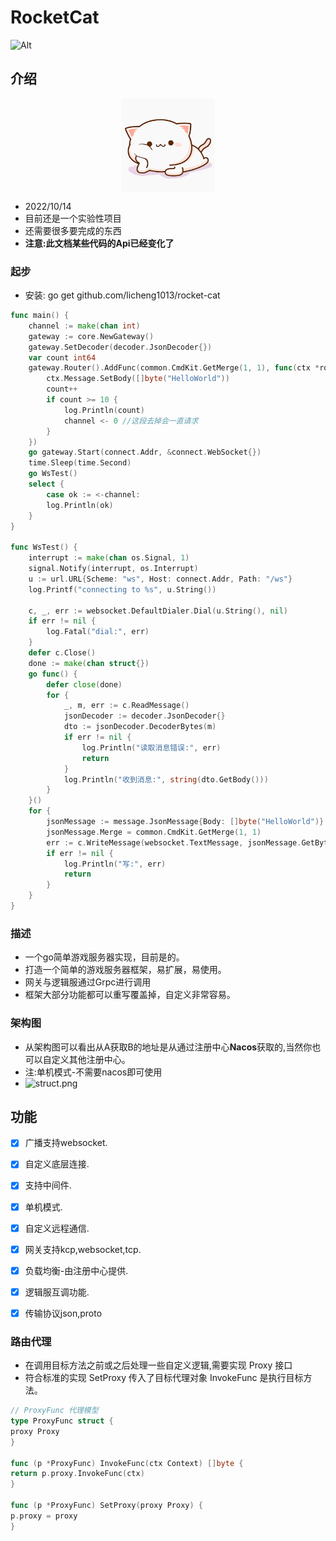# RocketCat

![Alt](https://repobeats.axiom.co/api/embed/6e9456520132509e9335fb6ee214abacae172845.svg "Repobeats analytics image")

## 介绍

<p align="center">
<img align="center" width="150px" src="images/cat-6047457.png">
</p>

- 2022/10/14
- 目前还是一个实验性项目
- 还需要很多要完成的东西
- **注意:此文档某些代码的Api已经变化了**

### 起步
- 安装: go get github.com/licheng1013/rocket-cat

```go
func main() {
    channel := make(chan int)
    gateway := core.NewGateway()
    gateway.SetDecoder(decoder.JsonDecoder{})
    var count int64
    gateway.Router().AddFunc(common.CmdKit.GetMerge(1, 1), func(ctx *router.Context) {
        ctx.Message.SetBody([]byte("HelloWorld"))
        count++
        if count >= 10 {
            log.Println(count)
            channel <- 0 //这段去掉会一直请求
        }
    })
    go gateway.Start(connect.Addr, &connect.WebSocket{})
    time.Sleep(time.Second)
    go WsTest()
    select {
        case ok := <-channel:
        log.Println(ok)
    }
}

func WsTest() {
    interrupt := make(chan os.Signal, 1)
    signal.Notify(interrupt, os.Interrupt)
    u := url.URL{Scheme: "ws", Host: connect.Addr, Path: "/ws"}
    log.Printf("connecting to %s", u.String())
    
    c, _, err := websocket.DefaultDialer.Dial(u.String(), nil)
    if err != nil {
        log.Fatal("dial:", err)
    }
    defer c.Close()
    done := make(chan struct{})
    go func() {
        defer close(done)
        for {
            _, m, err := c.ReadMessage()
            jsonDecoder := decoder.JsonDecoder{}
            dto := jsonDecoder.DecoderBytes(m)
            if err != nil {
                log.Println("读取消息错误:", err)
                return
            }
            log.Println("收到消息:", string(dto.GetBody()))
        }
    }()
    for {
        jsonMessage := message.JsonMessage{Body: []byte("HelloWorld")}
        jsonMessage.Merge = common.CmdKit.GetMerge(1, 1)
        err := c.WriteMessage(websocket.TextMessage, jsonMessage.GetBytesResult())
        if err != nil {
            log.Println("写:", err)
            return
        }
    }
}
```

### 描述

- 一个go简单游戏服务器实现，目前是的。
- 打造一个简单的游戏服务器框架，易扩展，易使用。
- 网关与逻辑服通过Grpc进行调用
- 框架大部分功能都可以重写覆盖掉，自定义非常容易。

### 架构图

- 从架构图可以看出从A获取B的地址是从通过注册中心**Nacos**获取的,当然你也可以自定义其他注册中心。
- 注:单机模式-不需要nacos即可使用
- ![struct.png](struct.png)

## 功能

- [x] 广播支持websocket.
- [x] 自定义底层连接.
- [x] 支持中间件.
- [x] 单机模式.
- [x] 自定义远程通信.
- [x] 网关支持kcp,websocket,tcp.
- [x] 负载均衡-由注册中心提供.
- [x] 逻辑服互调功能.
- [x] 传输协议json,proto


### 路由代理

- 在调用目标方法之前或之后处理一些自定义逻辑,需要实现 Proxy 接口
- 符合标准的实现 SetProxy 传入了目标代理对象 InvokeFunc 是执行目标方法。

```go
// ProxyFunc 代理模型
type ProxyFunc struct {
proxy Proxy
}

func (p *ProxyFunc) InvokeFunc(ctx Context) []byte {
return p.proxy.InvokeFunc(ctx)
}

func (p *ProxyFunc) SetProxy(proxy Proxy) {
p.proxy = proxy
}
```
